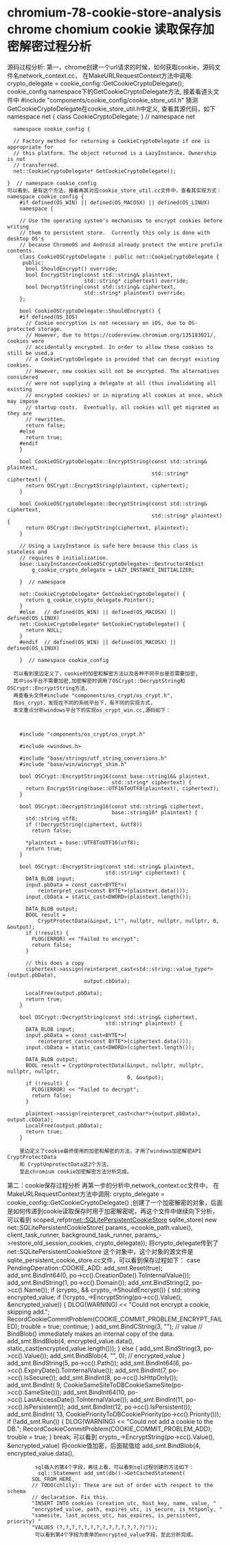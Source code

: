 # chromium-78-cookie-store-analysis  chrome chomium cookie 读取保存加密解密过程分析
源码过程分析:
第一，chrome创建一个url请求的时候，如何获取cookie，源码文件名network_context.cc，
      在MakeURLRequestContext方法中调用:
      crypto_delegate = cookie_config::GetCookieCryptoDelegate();
      cookie_config namespace下的GetCookieCryptoDelegate方法,
      接着看道头文件中 #include "components/cookie_config/cookie_store_util.h"
      猜测GetCookieCryptoDelegate在cookie_store_util.h中定义,
      查看其源代码，如下
      namespace net {
          class CookieCryptoDelegate;
      }  // namespace net

      namespace cookie_config {

      // Factory method for returning a CookieCryptoDelegate if one is appropriate for
      // this platform. The object returned is a LazyInstance. Ownership is not
      // transferred.
      net::CookieCryptoDelegate* GetCookieCryptoDelegate();

    }  // namespace cookie_config
    可以看到，是有这个方法，接着再其对应cookie_store_util.cc文件中，查看其实现方式：
    namespace cookie_config {
        #if defined(OS_WIN) || defined(OS_MACOSX) || defined(OS_LINUX)
        namespace {

        // Use the operating system's mechanisms to encrypt cookies before writing
        // them to persistent store.  Currently this only is done with desktop OS's
        // because ChromeOS and Android already protect the entire profile contents.
        class CookieOSCryptoDelegate : public net::CookieCryptoDelegate {
         public:
          bool ShouldEncrypt() override;
          bool EncryptString(const std::string& plaintext,
                             std::string* ciphertext) override;
          bool DecryptString(const std::string& ciphertext,
                             std::string* plaintext) override;
        };

        bool CookieOSCryptoDelegate::ShouldEncrypt() {
        #if defined(OS_IOS)
          // Cookie encryption is not necessary on iOS, due to OS-protected storage.
          // However, due to https://codereview.chromium.org/135183021/, cookies were
          // accidentally encrypted. In order to allow these cookies to still be used,a
          // a CookieCryptoDelegate is provided that can decrypt existing cookies.
          // However, new cookies will not be encrypted. The alternatives considered
          // were not supplying a delegate at all (thus invalidating all existing
          // encrypted cookies) or in migrating all cookies at once, which may impose
          // startup costs.  Eventually, all cookies will get migrated as they are
          // rewritten.
          return false;
        #else
          return true;
        #endif
        }

        bool CookieOSCryptoDelegate::EncryptString(const std::string& plaintext,
                                                   std::string* ciphertext) {
          return OSCrypt::EncryptString(plaintext, ciphertext);
        }

        bool CookieOSCryptoDelegate::DecryptString(const std::string& ciphertext,
                                                   std::string* plaintext) {
          return OSCrypt::DecryptString(ciphertext, plaintext);
        }

        // Using a LazyInstance is safe here because this class is stateless and
        // requires 0 initialization.
        base::LazyInstance<CookieOSCryptoDelegate>::DestructorAtExit
            g_cookie_crypto_delegate = LAZY_INSTANCE_INITIALIZER;

        }  // namespace

        net::CookieCryptoDelegate* GetCookieCryptoDelegate() {
          return g_cookie_crypto_delegate.Pointer();
        }
        #else   // defined(OS_WIN) || defined(OS_MACOSX) || defined(OS_LINUX)
        net::CookieCryptoDelegate* GetCookieCryptoDelegate() {
          return NULL;
        }
        #endif  // defined(OS_WIN) || defined(OS_MACOSX) || defined(OS_LINUX)

        }  // namespace cookie_config

      可以看到里边定义了，cookie的加密和解密方法以及各种不同平台是否需要加密,
      其中ios平台不需要加密,加密解密时调用了OSCrypt::DecryptString和OSCrypt::EncryptString方法，
      再查看头文件#include "components/os_crypt/os_crypt.h",
      找os_crypt，发现在不同的系统平台下，有不同的实现方式，
      本文重点分析windows平台下的实现os_crypt_win.cc,源码如下：



        #include "components/os_crypt/os_crypt.h"

        #include <windows.h>

        #include "base/strings/utf_string_conversions.h"
        #include "base/win/wincrypt_shim.h"

        bool OSCrypt::EncryptString16(const base::string16& plaintext,
                                      std::string* ciphertext) {
          return EncryptString(base::UTF16ToUTF8(plaintext), ciphertext);
        }

        bool OSCrypt::DecryptString16(const std::string& ciphertext,
                                      base::string16* plaintext) {
          std::string utf8;
          if (!DecryptString(ciphertext, &utf8))
            return false;

          *plaintext = base::UTF8ToUTF16(utf8);
          return true;
        }

        bool OSCrypt::EncryptString(const std::string& plaintext,
                                    std::string* ciphertext) {
          DATA_BLOB input;
          input.pbData = const_cast<BYTE*>(
              reinterpret_cast<const BYTE*>(plaintext.data()));
          input.cbData = static_cast<DWORD>(plaintext.length());

          DATA_BLOB output;
          BOOL result =
              CryptProtectData(&input, L"", nullptr, nullptr, nullptr, 0, &output);
          if (!result) {
            PLOG(ERROR) << "Failed to encrypt";
            return false;
          }

          // this does a copy
          ciphertext->assign(reinterpret_cast<std::string::value_type*>(output.pbData),
                             output.cbData);

          LocalFree(output.pbData);
          return true;
        }

        bool OSCrypt::DecryptString(const std::string& ciphertext,
                                    std::string* plaintext) {
          DATA_BLOB input;
          input.pbData = const_cast<BYTE*>(
              reinterpret_cast<const BYTE*>(ciphertext.data()));
          input.cbData = static_cast<DWORD>(ciphertext.length());

          DATA_BLOB output;
          BOOL result = CryptUnprotectData(&input, nullptr, nullptr, nullptr, nullptr,
                                           0, &output);
          if (!result) {
            PLOG(ERROR) << "Failed to decrypt";
            return false;
          }

          plaintext->assign(reinterpret_cast<char*>(output.pbData), output.cbData);
          LocalFree(output.pbData);
          return true;
        }
        
        里边定义了cookie最终使用的加密和解密的方法，才用了windows加密解密API CryptProtectData 
        和 CryptUnprotectData这2个方法，
        至此chromium cookie加密解密方法分析完成。

第二：cookie保存过程分析
      再第一步的分析中,network_context.cc文件中，
      在MakeURLRequestContext方法中调用:
      crypto_delegate = cookie_config::GetCookieCryptoDelegate()
      ;创建了一个加密解密的对象，后面是如何传递到cookie读取保存时用于加密解密呢，再这个文件中继续向下分析，可以看到
          scoped_refptr<net::SQLitePersistentCookieStore> sqlite_store(
              new net::SQLitePersistentCookieStore(
                  params_->cookie_path.value(), client_task_runner,
                  background_task_runner, params_->restore_old_session_cookies,
                  crypto_delegate));
       将crypto_delegate传到了net::SQLitePersistentCookieStore
       这个对象中，这个对象的源文件是sqlite_persistent_cookie_store.cc文件，可以看到保存过程如下：
       case PendingOperation::COOKIE_ADD:
          add_smt.Reset(true);
          add_smt.BindInt64(0, po->cc().CreationDate().ToInternalValue());
          add_smt.BindString(1, po->cc().Domain());
          add_smt.BindString(2, po->cc().Name());
          if (crypto_ && crypto_->ShouldEncrypt()) {
            std::string encrypted_value;
            if (!crypto_->EncryptString(po->cc().Value(), &encrypted_value)) {
              DLOG(WARNING) << "Could not encrypt a cookie, skipping add.";
              RecordCookieCommitProblem(COOKIE_COMMIT_PROBLEM_ENCRYPT_FAILED);
              trouble = true;
              continue;
            }
            add_smt.BindCString(3, "");  // value
            // BindBlob() immediately makes an internal copy of the data.
            add_smt.BindBlob(4, encrypted_value.data(),
                             static_cast<int>(encrypted_value.length()));
          } else {
            add_smt.BindString(3, po->cc().Value());
            add_smt.BindBlob(4, "", 0);  // encrypted_value
          }
          add_smt.BindString(5, po->cc().Path());
          add_smt.BindInt64(6, po->cc().ExpiryDate().ToInternalValue());
          add_smt.BindInt(7, po->cc().IsSecure());
          add_smt.BindInt(8, po->cc().IsHttpOnly());
          add_smt.BindInt(
              9, CookieSameSiteToDBCookieSameSite(po->cc().SameSite()));
          add_smt.BindInt64(10, po->cc().LastAccessDate().ToInternalValue());
          add_smt.BindInt(11, po->cc().IsPersistent());
          add_smt.BindInt(12, po->cc().IsPersistent());
          add_smt.BindInt(
              13, CookiePriorityToDBCookiePriority(po->cc().Priority()));
          if (!add_smt.Run()) {
            DLOG(WARNING) << "Could not add a cookie to the DB.";
            RecordCookieCommitProblem(COOKIE_COMMIT_PROBLEM_ADD);
            trouble = true;
          }
          break;
            可以看到 crypto_->EncryptString(po->cc().Value(), &encrypted_value)
             将cookie值加密，后面赋值给 add_smt.BindBlob(4, encrypted_value.data(),          
     
             sql插入的第4个字段，再往上看，可以看到sql过程创建的方法如下：
              sql::Statement add_smt(db()->GetCachedStatement(
            SQL_FROM_HERE,
            // TODO(chlily): These are out of order with respect to the schema
            // declaration. Fix this.
            "INSERT INTO cookies (creation_utc, host_key, name, value, "
            "encrypted_value, path, expires_utc, is_secure, is_httponly, "
            "samesite, last_access_utc, has_expires, is_persistent, priority) "
            "VALUES (?,?,?,?,?,?,?,?,?,?,?,?,?,?)"));
             可以看到第4个字段为表单的encrypted_value字段，至此分析完成。
